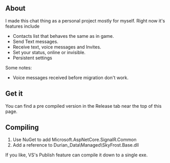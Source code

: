 ## About
I made this chat thing as a personal project mostly for myself.
Right now it's features include

 - Contacts list that behaves the same as in game.
 - Send Text messages.
 -  Receive text, voice messages and Invites.
 - Set your status, online or invisible.
 - Persistent settings

Some notes:

 - Voice messages received before migration don't work.
## Get it
You can find a pre compiled version in the Release tab near the top of this page.

## Compiling

 1. Use NuGet to add Microsoft.AspNetCore.SignalR.Common
 2. Add a reference to Durian_Data\Managed\SkyFrost.Base.dll
 
 If you like, VS's Publish feature can compile it down to a single exe.
